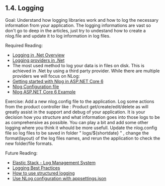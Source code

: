 ## 1.4. Logging
Goal: Understand how logging libraries work and how to log the necessary information from your application.
The logging informations are vast so don't go to deep in the articles, just try to undestand how to create a nlog.file and update it to log information in log files.

Required Reading:
 - [Logging in .Net Overview](https://docs.microsoft.com/en-us/dotnet/core/extensions/logging?tabs=command-line)
 - [Logging providers in .Net](https://docs.microsoft.com/en-us/dotnet/core/extensions/logging-providers)
 - The most used method to log your data is in files on disk. This is achieved in .Net by using a third party provider. While there are multiple providers we will focus on NLog:
 - [Getting started with Nlog in ASP.NET Core 6](https://github.com/NLog/NLog/wiki/Getting-started-with-ASP.NET-Core-6)
 - [Nlog Configuration file](https://github.com/NLog/NLog/wiki/Configuration-file)
 - [Nlog ASP.NET Core 6 Example](https://github.com/NLog/NLog.Web/tree/master/examples/ASP.NET%20Core%206)

Exercise:
   Add a new nlog.config file to the application.
   Log some actions from the product controller like : Product get/create/edit/delete as will greatly assist in the support and debug of your application.
   It is your decision how you structure and what information goes into those logs to be as comprehensive as possible.
   You can play a bit and add some other logging where you think it whould be more usefull.
   Update the nlog.config file so log files to be saved in folder " logs/${shortdate} " , change the format(layout) of the log files names, and rerun the application to check the new folder/file formats.

Future Reading:
 - [Elastic Stack - Log Management System](https://www.elastic.co/what-is/elk-stack)
 - [Logging Best Practices](https://raygun.com/blog/c-sharp-logging-best-practices/)
 - [How to use structured logging](https://github.com/nlog/nlog/wiki/How-to-use-structured-logging)
 - [Use NLog configuration with appsettings.json](https://github.com/NLog/NLog.Extensions.Logging/wiki/NLog-configuration-with-appsettings.json)